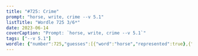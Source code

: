 ```yaml
---
title: "#725: Crime"
prompt: "horse, write, crime --v 5.1"
listTitle: "Wordle 725 3/6*"
date: 2023-06-14
coverCaption: "Prompt: `horse, write, crime --v 5.1`"
tags: ["--v 5.1"]
wordle: {"number":725,"guesses":[{"word":"horse","represented":true},{"word":"write","represented":true},{"word":"crime","represented":null}]}
---
```

